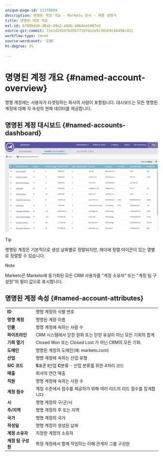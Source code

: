 ```yaml
---
unique-page-id: 11378809
description: 명명된 계정 개요 - Marketo 문서 - 제품 설명서
title: 명명된 계정 개요
exl-id: 6708bdd8-d0ab-49a2-a04b-4064ee5407ed
source-git-commit: 72e1d29347bd5b77107da1e9c30169cb6490c432
workflow-type: tm+mt
source-wordcount: '238'
ht-degree: 3%

---
```


# 명명된 계정 개요 {#named-account-overview}

명명 계정에는 사용자가 타겟팅하는 회사의 사람이 포함됩니다. 대시보드는 모든 명명된 계정에 대해 각 속성의 현재 데이터를 제공합니다.

## 명명된 계정 대시보드 {#named-accounts-dashboard}

![](assets/one.png)

>[!TIP]
>
>명명된 계정은 기본적으로 생성 날짜별로 정렬되지만, 헤더에 정렬 아이콘이 있는 열별로 정렬할 수 있습니다.

>[!NOTE]
>
>Marketo은 Marketo에 동기화된 모든 CRM 사용자를 &quot;계정 소유자&quot; 또는 &quot;계정 팀 구성원&quot;의 필터 값으로 표시합니다.

## 명명된 계정 속성 {#named-account-attributes}

<table> 
 <tbody> 
  <tr> 
   <td><strong>ID</strong></td> 
   <td>명명 계정의 식별 번호</td> 
  </tr> 
  <tr> 
   <td><strong>명명 계정</strong></td> 
   <td>명명된 계정 이름</td> 
  </tr> 
  <tr> 
   <td><strong>인물</strong></td> 
   <td>명명 계정에 속하는 사람 수</td> 
  </tr> 
  <tr> 
   <td><strong>파이프라인</strong></td> 
   <td>CRM 시스템에서 닫힌 원화 또는 닫힌 유실이 아닌 모든 기회의 합계</td> 
  </tr> 
  <tr> 
   <td><strong>기회 열기</strong></td> 
   <td>Closed Won 또는 Closed Lost 가 아닌 CRM의 모든 기회.</td> 
  </tr> 
  <tr> 
   <td><strong>도메인</strong></td> 
   <td>명명된 계정의 도메인(예: marketo.com)</td> 
  </tr> 
  <tr> 
   <td><strong>산업</strong></td> 
   <td>명명 계정에 속하는 산업 유형</td> 
  </tr> 
  <tr> 
   <td><strong>SIC 코드</strong></td> 
   <td><span><strong>S</strong>표준 <strong>I</strong>산업 <strong>C</strong>분류 - 산업 분류를 위한 4자리 코드<br></span></td> 
  </tr> 
  <tr> 
   <td><strong>매출</strong></td> 
   <td>회사의 연간 매출</td> 
  </tr> 
  <tr> 
   <td><strong>직원</strong></td> 
   <td>명명 계정에 속하는 사원 수</td> 
  </tr> 
  <tr> 
   <td colspan="1"><strong>계정 점수</strong></td> 
   <td colspan="1">계정 수준에서 점수를 제공하기 위해 여러 리드의 리드 점수를 집계합니다</td> 
  </tr> 
  <tr> 
   <td colspan="1"><strong>시</strong></td> 
   <td colspan="1">명명 계정의 구/군/시</td> 
  </tr> 
  <tr> 
   <td colspan="1"><strong>주/지역</strong></td> 
   <td colspan="1">명명 계정의 주 또는 지역</td> 
  </tr> 
  <tr> 
   <td colspan="1"><strong>국가</strong></td> 
   <td colspan="1">명명 계정의 국가</td> 
  </tr> 
  <tr> 
   <td colspan="1"><strong>작성일</strong></td> 
   <td colspan="1">명명 계정이 생성된 날짜</td> 
  </tr> 
  <tr> 
   <td colspan="1"><strong>계정 소유자</strong></td> 
   <td colspan="1">지정한 계정의 소유자</td> 
  </tr> 
  <tr> 
   <td colspan="1"><strong>계정 팀 구성원</strong></td> 
   <td colspan="1">특정 계정에서 함께 작업하는 이해 관계자 그룹 구성원</td> 
  </tr> 
 </tbody> 
</table>
